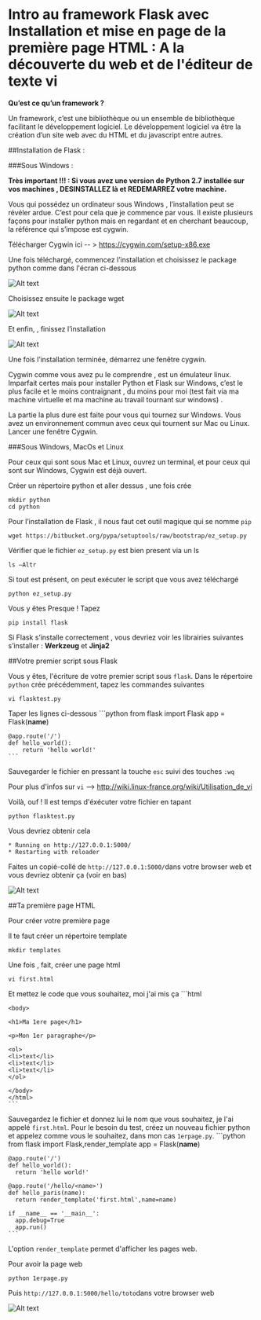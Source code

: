 # Intro au framework Flask avec Installation et mise en page de la première page HTML : A la découverte du web et de l'éditeur de texte vi 

**Qu’est ce qu’un framework ?**

Un framework, c’est  une bibliothèque ou un ensemble de bibliothèque facilitant le développement logiciel. Le développement logiciel va être la création d’un site web avec du HTML et du javascript entre autres.

##Installation de Flask :

###Sous Windows :

**Très important !!! : Si vous avez une version de Python 2.7 installée sur vos machines , DESINSTALLEZ là et REDEMARREZ votre machine.**

Vous qui possédez un ordinateur sous Windows , l’installation peut se révéler ardue. C’est pour cela que je commence par vous.
Il existe plusieurs façons pour installer python mais en regardant et en cherchant beaucoup, la référence qui s’impose est cygwin.

Télécharger Cygwin  ici -- > https://cygwin.com/setup-x86.exe

Une fois téléchargé, commencez l’installation et choisissez le package python comme dans l'écran ci-dessous

![Alt text](https://raw.githubusercontent.com/kwokandy/captures/master/python.png "Python")

 Choisissez ensuite le package wget

![Alt text](https://raw.githubusercontent.com/kwokandy/captures/master/wget.png "wget")

Et enfin,  , finissez l’installation

![Alt text](https://raw.githubusercontent.com/kwokandy/captures/master/install.png "install")

 
Une fois l’installation terminée, démarrez une fenêtre cygwin. 

Cygwin comme vous avez pu le comprendre , est un émulateur linux. Imparfait certes mais pour installer Python et Flask sur Windows, c’est le plus facile et le moins contraignant , du moins pour moi (test fait via ma machine virtuelle et ma machine au travail tournant sur windows) .

La partie la plus dure est faite pour vous qui tournez sur Windows. Vous avez un environnement commun avec ceux qui tournent sur Mac ou Linux. Lancer une fenêtre Cygwin.

###Sous Windows, MacOs et Linux

Pour ceux qui sont sous Mac et Linux, ouvrez un terminal, et pour ceux qui sont sur Windows, Cygwin est déjà ouvert.

Créer un répertoire python et aller dessus , une fois crée

    mkdir python
    cd python
    
Pour l’installation de Flask , il nous faut cet outil magique qui se nomme `pip`

    wget https://bitbucket.org/pypa/setuptools/raw/bootstrap/ez_setup.py
	
Vérifier que le fichier `ez_setup.py` est bien present via un ls 

    ls –Altr
    
Si tout est présent, on peut exécuter le script que vous avez téléchargé

    python ez_setup.py

Vous y êtes Presque ! Tapez 

    pip install flask
   
Si Flask s’installe correctement , vous devriez voir les librairies suivantes s’installer : **Werkzeug** et **Jinja2**

##Votre premier script sous Flask

Vous y êtes, l'écriture de votre premier script sous `flask`. Dans le répertoire `python` crée précédemment, tapez les commandes suivantes 

    vi flasktest.py
    
Taper les lignes ci-dessous 
    ```python
    from flask import Flask
    app = Flask(__name__)

    @app.route('/')
    def hello_world():
        return 'hello world!'
    ```

Sauvegarder le fichier en pressant la touche `esc` suivi des touches `:wq`

Pour plus d'infos sur `vi` --> http://wiki.linux-france.org/wiki/Utilisation_de_vi

Voilà, ouf ! Il est temps d'éxécuter votre fichier en tapant 

    python flasktest.py
    
Vous devriez obtenir cela 

    * Running on http://127.0.0.1:5000/
    * Restarting with reloader

Faites un copié-collé de `http://127.0.0.1:5000/`dans votre browser web et vous devriez obtenir ça (voir en bas)

![Alt text](https://raw.githubusercontent.com/kwokandy/captures/master/helloworld.png "hello")

##Ta première page HTML

Pour créer votre première page 

Il te faut créer un répertoire template 
    
    mkdir templates

Une fois , fait, créer une page html

    vi first.html
    
Et mettez le code que vous souhaitez, moi j'ai mis ça 
    ```html
    <!DOCTYPE html>
    <html>
    
    <body>
    
    <h1>Ma 1ere page</h1>
    
    <p>Mon 1er paragraphe</p>
    
    <ol>
    <li>text</li>
    <li>text</li>
    <li>text</li>
    </ol>
    
    </body>
    </html>
    ```
    
Sauvegardez le fichier et donnez lui le nom que vous souhaitez, je l'ai appelé `first.html`. Pour le besoin du test, créez un nouveau fichier python et appelez comme vous le souhaitez, dans mon cas `1erpage.py`.
    ```python
    from flask import Flask,render_template
    app = Flask(__name__)
    
    @app.route('/')
    def hello_world():
      return 'hello world!'
    
    @app.route('/hello/<name>')
    def hello_paris(name):
      return render_template('first.html',name=name)
    
    if __name__ == '__main__':
      app.debug=True
      app.run()
    ```
L'option `render_template` permet d'afficher les pages web.

Pour avoir la page web

    python 1erpage.py
    
Puis `http://127.0.0.1:5000/hello/toto`dans votre browser web

![Alt text](https://raw.githubusercontent.com/kwokandy/captures/master/Capture%20d%E2%80%99%C3%A9cran%202014-11-27%20%C3%A0%2007.25.31.png)



